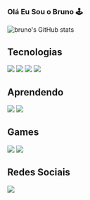 ### Olá Eu Sou o Bruno 🕹️ 
![bruno's GitHub stats](https://github-readme-stats.vercel.app/api?username=brunolimapinheiro&show_icons=true&theme=radical)

## Tecnologias 
<div style="display:inline_block">
  <img src="https://img.shields.io/badge/HTML-239120?style=for-the-badge&logo=html5&logoColor=white">
  <img src="https://img.shields.io/badge/CSS-239120?&style=for-the-badge&logo=css3&logoColor=white">
  <img src="https://img.shields.io/badge/Python-14354C?style=for-the-badge&logo=python&logoColor=white">
  <img src="https://img.shields.io/badge/Bootstrap-563D7C?style=for-the-badge&logo=bootstrap&logoColor=white"
</div>
  
## Aprendendo
<div style="display:inline_block">
  <img src="https://img.shields.io/badge/JavaScript-F7DF1E?style=for-the-badge&logo=javascript&logoColor=black">
  <img src="https://img.shields.io/badge/Java-ED8B00?style=for-the-badge&logo=openjdk&logoColor=white">
</div>

## Games
<div style="display:inline_block">
  <img src="https://img.shields.io/badge/Steam-000000?style=for-the-badge&logo=steam&logoColor=white">
  <img src="https://img.shields.io/badge/Xbox-107C10?style=for-the-badge&logo=xbox&logoColor=white">
</div> 

## Redes Sociais 
<div style="display:inline_block">
  <a href="https://www.linkedin.com/in/bruno-lima-05aba3241"><img src="https://img.shields.io/badge/LinkedIn-0077B5?style=for-the-badge&logo=linkedin&logoColor=white"></a>
</div>





